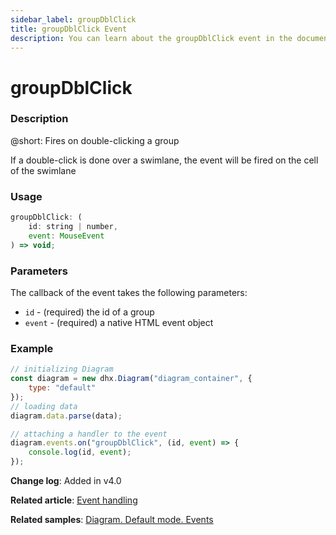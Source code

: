 ```yaml
---
sidebar_label: groupDblClick
title: groupDblClick Event
description: You can learn about the groupDblClick event in the documentation of the DHTMLX JavaScript Diagram library. Browse developer guides and API reference, try out code examples and live demos, and download a free 30-day evaluation version of DHTMLX Diagram.
---
```


# groupDblClick

### Description

@short: Fires on double-clicking a group

If a double-click is done over a swimlane, the event will be fired on the cell of the swimlane

### Usage

~~~jsx
groupDblClick: (
    id: string | number,
    event: MouseEvent
) => void;
~~~

### Parameters

The callback of the event takes the following parameters:

- `id` - (required) the id of a group
- `event` - (required) a native HTML event object

### Example

~~~jsx {9-11}
// initializing Diagram
const diagram = new dhx.Diagram("diagram_container", {
    type: "default"
});
// loading data
diagram.data.parse(data);

// attaching a handler to the event
diagram.events.on("groupDblClick", (id, event) => {
    console.log(id, event);
});
~~~

**Change log**: Added in v4.0

**Related article**: [Event handling](../../../guides/event_handling/)

**Related samples**: [Diagram. Default mode. Events](https://snippet.dhtmlx.com/7h2hgb3g)
